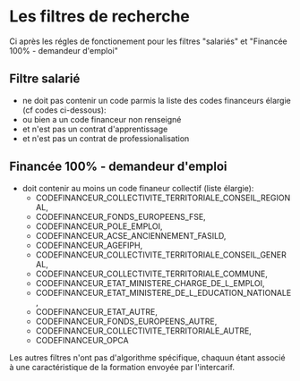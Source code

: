 # Les filtres de recherche

Ci après les régles de fonctionement pour les filtres "salariés" et "Financée 100% - demandeur d'emploi"

## Filtre  salarié

- ne doit pas contenir un code parmis la liste des codes financeurs élargie (cf codes ci-dessous):
- ou bien a un code financeur non renseigné
- et n'est pas un contrat d'apprentissage
- et n'est pas un contrat de professionalisation

## Financée 100% - demandeur d'emploi

- doit contenir au moins un code finaneur collectif (liste élargie):
	- CODEFINANCEUR_COLLECTIVITE_TERRITORIALE_CONSEIL_REGIONAL,
	- CODEFINANCEUR_FONDS_EUROPEENS_FSE,
	- CODEFINANCEUR_POLE_EMPLOI,
	- CODEFINANCEUR_ACSE_ANCIENNEMENT_FASILD,
	- CODEFINANCEUR_AGEFIPH,
	- CODEFINANCEUR_COLLECTIVITE_TERRITORIALE_CONSEIL_GENERAL,
	- CODEFINANCEUR_COLLECTIVITE_TERRITORIALE_COMMUNE,
	- CODEFINANCEUR_ETAT_MINISTERE_CHARGE_DE_L_EMPLOI,
	- CODEFINANCEUR_ETAT_MINISTERE_DE_L_EDUCATION_NATIONALE,
	- CODEFINANCEUR_ETAT_AUTRE,
	- CODEFINANCEUR_FONDS_EUROPEENS_AUTRE,
	- CODEFINANCEUR_COLLECTIVITE_TERRITORIALE_AUTRE,
	- CODEFINANCEUR_OPCA

Les autres filtres n'ont pas d'algorithme spécifique, chaquun étant associé à une caractéristique de la formation envoyée par l'intercarif.
